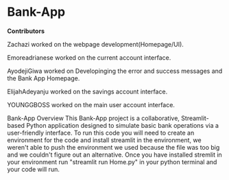 # Bank-App
**Contributors**

Zachazi worked on the webpage development(Homepage/UI). 

Emoreadrianese worked on the current account interface. 

AyodejiGiwa worked on Developinging the error and success messages and the Bank App Homepage. 

ElijahAdeyanju worked on the savings account interface. 

YOUNGGBOSS worked on the main user account interface. 

Bank-App Overview 
This Bank-App project is a collaborative, Streamlit-based Python application designed to simulate basic bank operations via a user-friendly interface. To run this code you will need to create an environment for the code and install streamlit in the environment, we weren't able to push the environment we used because the file was too big and we couldn't figure out an alternative. 
Once you have installed stremlit in your environment run "streamlit run Home.py" in your python terminal and your code will run. 



